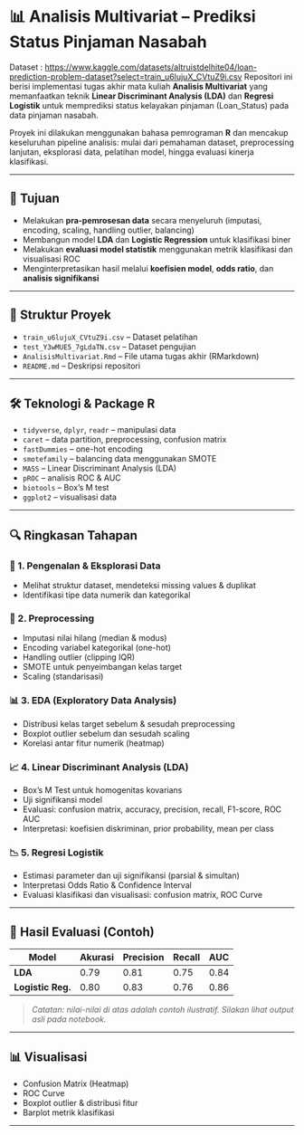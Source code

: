 # 📊 Analisis Multivariat – Prediksi Status Pinjaman Nasabah
Dataset : https://www.kaggle.com/datasets/altruistdelhite04/loan-prediction-problem-dataset?select=train_u6lujuX_CVtuZ9i.csv
Repositori ini berisi implementasi tugas akhir mata kuliah **Analisis Multivariat** yang memanfaatkan teknik **Linear Discriminant Analysis (LDA)** dan **Regresi Logistik** untuk memprediksi status kelayakan pinjaman (Loan_Status) pada data pinjaman nasabah.

Proyek ini dilakukan menggunakan bahasa pemrograman **R** dan mencakup keseluruhan pipeline analisis: mulai dari pemahaman dataset, preprocessing lanjutan, eksplorasi data, pelatihan model, hingga evaluasi kinerja klasifikasi.

---

## 🎯 Tujuan

- Melakukan **pra-pemrosesan data** secara menyeluruh (imputasi, encoding, scaling, handling outlier, balancing)
- Membangun model **LDA** dan **Logistic Regression** untuk klasifikasi biner
- Melakukan **evaluasi model statistik** menggunakan metrik klasifikasi dan visualisasi ROC
- Menginterpretasikan hasil melalui **koefisien model**, **odds ratio**, dan **analisis signifikansi**

---

## 📁 Struktur Proyek

- `train_u6lujuX_CVtuZ9i.csv` – Dataset pelatihan
- `test_Y3wMUE5_7gLdaTN.csv` – Dataset pengujian
- `AnalisisMultivariat.Rmd` – File utama tugas akhir (RMarkdown)
- `README.md` – Deskripsi repositori

---

## 🛠 Teknologi & Package R

- `tidyverse`, `dplyr`, `readr` – manipulasi data
- `caret` – data partition, preprocessing, confusion matrix
- `fastDummies` – one-hot encoding
- `smotefamily` – balancing data menggunakan SMOTE
- `MASS` – Linear Discriminant Analysis (LDA)
- `pROC` – analisis ROC & AUC
- `biotools` – Box’s M test
- `ggplot2` – visualisasi data

---

## 🔍 Ringkasan Tahapan

### 📌 1. Pengenalan & Eksplorasi Data
- Melihat struktur dataset, mendeteksi missing values & duplikat
- Identifikasi tipe data numerik dan kategorikal

### 🧹 2. Preprocessing
- Imputasi nilai hilang (median & modus)
- Encoding variabel kategorikal (one-hot)
- Handling outlier (clipping IQR)
- SMOTE untuk penyeimbangan kelas target
- Scaling (standarisasi)

### 📊 3. EDA (Exploratory Data Analysis)
- Distribusi kelas target sebelum & sesudah preprocessing
- Boxplot outlier sebelum dan sesudah scaling
- Korelasi antar fitur numerik (heatmap)

### 📈 4. Linear Discriminant Analysis (LDA)
- Box’s M Test untuk homogenitas kovarians
- Uji signifikansi model
- Evaluasi: confusion matrix, accuracy, precision, recall, F1-score, ROC AUC
- Interpretasi: koefisien diskriminan, prior probability, mean per class

### 📉 5. Regresi Logistik
- Estimasi parameter dan uji signifikansi (parsial & simultan)
- Interpretasi Odds Ratio & Confidence Interval
- Evaluasi klasifikasi dan visualisasi: confusion matrix, ROC Curve

---

## 📌 Hasil Evaluasi (Contoh)

| Model              | Akurasi | Precision | Recall | AUC   |
|-------------------|---------|-----------|--------|-------|
| **LDA**           | 0.79    | 0.81      | 0.75   | 0.84  |
| **Logistic Reg.** | 0.80    | 0.83      | 0.76   | 0.86  |

> *Catatan: nilai-nilai di atas adalah contoh ilustratif. Silakan lihat output asli pada notebook.*

---

## 📊 Visualisasi

- Confusion Matrix (Heatmap)
- ROC Curve
- Boxplot outlier & distribusi fitur
- Barplot metrik klasifikasi

---



